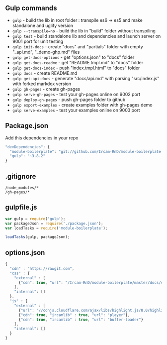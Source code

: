 ## Gulp commands

* `gulp` - build the lib in root folder : transpile es6 -> es5 and make standalone and uglify version
* `gulp --transpile=no` - build the lib in "build" folder without transpiling
* `gulp test` - build standalone lib and dependencies and launch server on 9001 port for unit testing
* `gulp init-docs` - create "docs" and "partials" folder with empty "_api.md", "_demo-ghp.md" files
* `gulp get-docs-options` - get "options.json" to "docs" folder
* `gulp get-docs-readme` -  get "README.tmpl.md" to "docs" folder
* `gulp get-docs-index` - push "index.tmpl.html" to "docs" folder
* `gulp docs` - create README.md
* `gulp get-api-docs` - generate "docs/api.md" with parsing "src/index.js" with forked markdox version
* `gulp gh-pages` - create gh-pages
* `gulp serve-gh-pages` - test your gh-pages online on 9002 port
* `gulp deploy-gh-pages` - push gh-pages folder to github
* `gulp export-examples` - create examples folder with gh-pages demo
* `gulp serve-examples` - test your examples online on 9003 port

## Package.json

Add this dependencies in your repo

```js
"devDependencies": {
  "module-boilerplate": "git://github.com/Ircam-RnD/module-boilerplate.git#master",
  "gulp": "~3.8.2"
}
```

## .gitignore

```
/node_modules/*
/gh-pages/*
```

## gulpfile.js

```js
var gulp = require('gulp');
var packageJson = require('./package.json');
var loadTasks = require('module-boilerplate');

loadTasks(gulp, packageJson);
```

## options.json

```js
{
  "cdn" : "https://rawgit.com",
  "css" : {
    "external" : [
      {"cdn": true, "url": "/Ircam-RnD/module-boilerplate/master/docs/css/main.css"}
    ],
    "internal": []
  },
  "js" : {
  	"external" : [
      {"url": "//cdnjs.cloudflare.com/ajax/libs/highlight.js/8.0/highlight.min.js"},
      {"cdn": true, "ircamlib" : true, "url": "player"},
      {"cdn": true, "ircamlib" : true, "url": "buffer-loader"}
    ],
    "internal": []
  }
}
```
